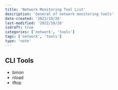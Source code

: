 ```yaml
---
title: 'Network Monitoring Tool List'
description: 'General of network monitoring tools'
date-created: '2022/10/26'
last-modified: '2022/10/26'
isdraft: true
categories: ['network', 'tools']
tags: ['network', 'tools']
type: 'note'
---
```


## CLI Tools

- bmon
- nload
- iftop
